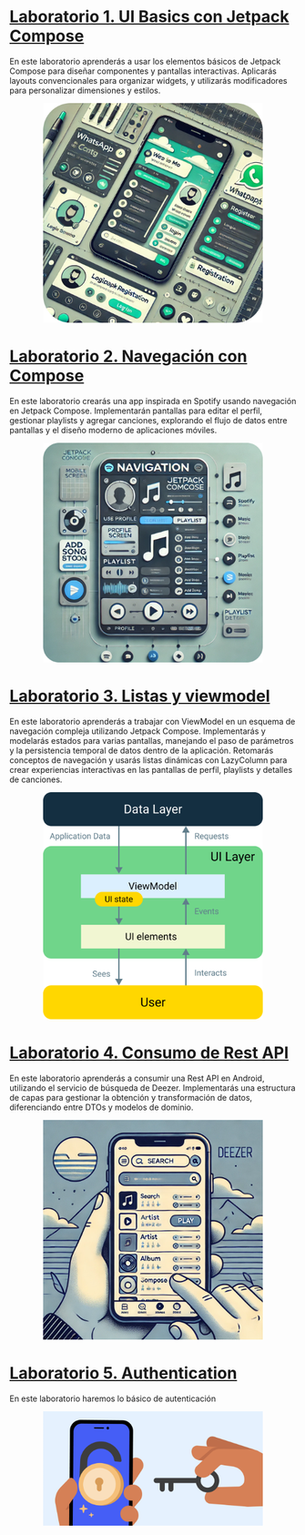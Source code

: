 
# <a href="https://github.com/Domiciano/AppMoviles251/tree/main/Laboratorios/Lab1">Laboratorio 1. UI Basics con Jetpack Compose</a>
<p>
En este laboratorio aprenderás a usar los elementos básicos de Jetpack Compose para diseñar componentes y pantallas interactivas. Aplicarás layouts convencionales para organizar widgets, y utilizarás modificadores para personalizar dimensiones y estilos.
</p>


<p align="center">
<a href="https://github.com/Domiciano/AppMoviles251/tree/main/Laboratorios/Lab1"><img src="https://raw.githubusercontent.com/Domiciano/AppMoviles251/refs/heads/main/res/images/Lab1Cover.png" width="386"></a><br>
</p>


# <a href="https://github.com/Domiciano/AppMoviles251/tree/main/Laboratorios/Lab2">Laboratorio 2. Navegación con Compose</a>
<p>
En este laboratorio crearás una app inspirada en Spotify usando navegación en Jetpack Compose. Implementarán pantallas para editar el perfil, gestionar playlists y agregar canciones, explorando el flujo de datos entre pantallas y el diseño moderno de aplicaciones móviles.
</p>

<p align="center">
<a href="https://github.com/Domiciano/AppMoviles251/tree/main/Laboratorios/Lab2"><img src="https://raw.githubusercontent.com/Domiciano/AppMoviles251/refs/heads/main/res/images/Lab2Cover.png" width="386"></a><br>
</p>


# <a href="https://github.com/Domiciano/AppMoviles251/tree/main/Laboratorios/Lab3">Laboratorio 3. Listas y viewmodel</a>
<p>
En este laboratorio aprenderás a trabajar con ViewModel en un esquema de navegación compleja utilizando Jetpack Compose. Implementarás y modelarás estados para varias pantallas, manejando el paso de parámetros y la persistencia temporal de datos dentro de la aplicación. Retomarás conceptos de navegación y usarás listas dinámicas con LazyColumn para crear experiencias interactivas en las pantallas de perfil, playlists y detalles de canciones.
</p>

<p align="center">
<a href="https://github.com/Domiciano/AppMoviles251/tree/main/Laboratorios/Lab3"><img src="https://raw.githubusercontent.com/Domiciano/AppMoviles251/refs/heads/main/res/images/Lab3Cover.png" width="386"></a><br>
</p>

# <a href="https://github.com/Domiciano/AppMoviles251/tree/main/Laboratorios/Lab4">Laboratorio 4. Consumo de Rest API</a>
<p>
En este laboratorio aprenderás a consumir una Rest API en Android, utilizando el servicio de búsqueda de Deezer. Implementarás una estructura de capas para gestionar la obtención y transformación de datos, diferenciando entre DTOs y modelos de dominio.
</p>

<p align="center">
<a href="https://github.com/Domiciano/AppMoviles251/tree/main/Laboratorios/Lab4"><img src="https://raw.githubusercontent.com/Domiciano/AppMoviles251/refs/heads/main/res/images/Lab4Cover.png" width="386"></a><br>
</p>

# <a href="https://github.com/Domiciano/AppMoviles251/tree/main/Laboratorios/Lab5">Laboratorio 5. Authentication</a>
<p>
En este laboratorio haremos lo básico de autenticación
</p>

<p align="center">
<a href="https://github.com/Domiciano/AppMoviles251/tree/main/Laboratorios/Lab5"><img src="https://raw.githubusercontent.com/Domiciano/AppMoviles251/refs/heads/main/res/images/Lab5Cover.png" width="386"></a><br>
</p>
